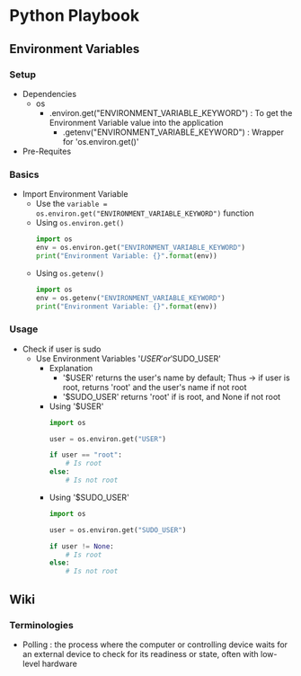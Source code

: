# Python Playbook

## Environment Variables
### Setup
- Dependencies
    - os
        + .environ.get("ENVIRONMENT_VARIABLE_KEYWORD") : To get the Environment Variable value into the application
            + .getenv("ENVIRONMENT_VARIABLE_KEYWORD") : Wrapper for 'os.environ.get()'
- Pre-Requites

### Basics
- Import Environment Variable
    + Use the `variable = os.environ.get("ENVIRONMENT_VARIABLE_KEYWORD")` function
    - Using `os.environ.get()`
        ```python
        import os
        env = os.environ.get("ENVIRONMENT_VARIABLE_KEYWORD")
        print("Environment Variable: {}".format(env))
        ```
    - Using `os.getenv()`
        ```python
        import os
        env = os.getenv("ENVIRONMENT_VARIABLE_KEYWORD")
        print("Environment Variable: {}".format(env))
        ```

### Usage
- Check if user is sudo
    - Use Environment Variables '$USER' or '$SUDO_USER'
        - Explanation
            + '$USER' returns the user's name by default; Thus -> if user is root, returns 'root' and the user's name if not root
            + '$SUDO_USER' returns 'root' if is root, and None if not root
        - Using '$USER'
            ```python
            import os

            user = os.environ.get("USER")

            if user == "root":
                # Is root
            else:
                # Is not root
            ```
        - Using '$SUDO_USER'
            ```python
            import os

            user = os.environ.get("SUDO_USER")

            if user != None:
                # Is root
            else:
                # Is not root
            ```

## Wiki
### Terminologies
+ Polling : the process where the computer or controlling device waits for an external device to check for its readiness or state, often with low-level hardware

